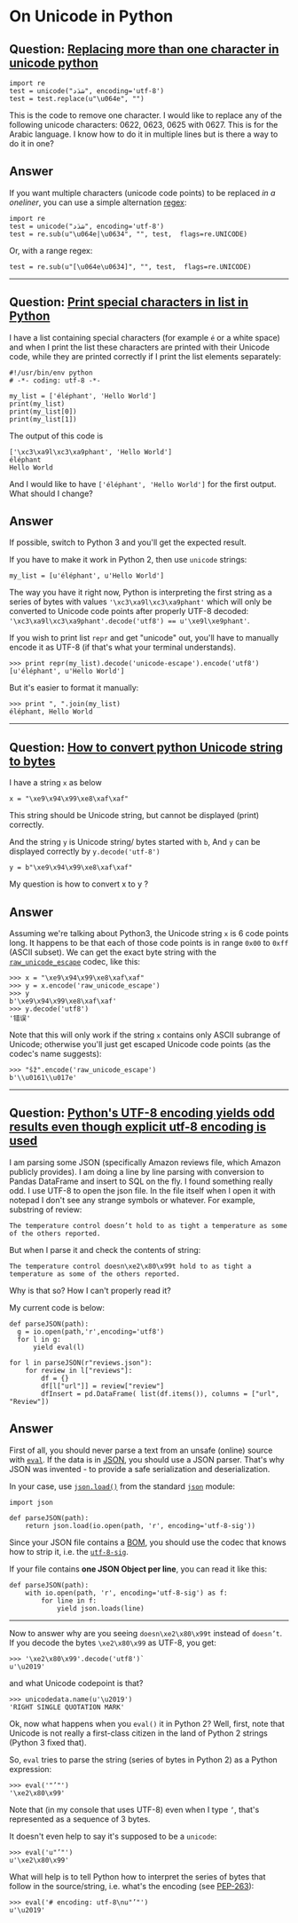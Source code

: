 # On Unicode in Python


## Question: [Replacing more than one character in unicode python](https://stackoverflow.com/questions/44701267/replacing-more-than-one-character-in-unicode-python/)

    import re
    test = unicode("شدَد", encoding='utf-8')
    test = test.replace(u"\u064e", "")

This is the code to remove one character. I would like to replace any of the following unicode characters: 0622, 0623, 0625 with 0627. This is for the Arabic language. I know how to do it in multiple lines but is there a way to do it in one?

## Answer

If you want multiple characters (unicode code points) to be replaced *in a oneliner*, you can use a
simple alternation [regex](https://docs.python.org/2/library/re.html#re.sub):

    import re
    test = unicode("شدَد", encoding='utf-8')
    test = re.sub(u"\u064e|\u0634", "", test,  flags=re.UNICODE)

Or, with a range regex:

    test = re.sub(u"[\u064e\u0634]", "", test,  flags=re.UNICODE)


---


## Question: [Print special characters in list in Python](https://stackoverflow.com/q/45001908/404556)

I have a list containing special characters (for example `é` or a white space) and when I print the
list these characters are printed with their Unicode code, while they are printed correctly if I
print the list elements separately:

    #!/usr/bin/env python
    # -*- coding: utf-8 -*-

    my_list = ['éléphant', 'Hello World']
    print(my_list)
    print(my_list[0])
    print(my_list[1])

The output of this code is

    ['\xc3\xa9l\xc3\xa9phant', 'Hello World']
    éléphant
    Hello World

And I would like to have `['éléphant', 'Hello World']` for the first output. What should I change?


## Answer

If possible, switch to Python 3 and you'll get the expected result.

If you have to make it work in Python 2, then use `unicode` strings:

    my_list = [u'éléphant', u'Hello World']

The way you have it right now, Python is interpreting the first string as a series of bytes with
values `'\xc3\xa9l\xc3\xa9phant'` which will only be converted to Unicode code points after properly
UTF-8 decoded: `'\xc3\xa9l\xc3\xa9phant'.decode('utf8') == u'\xe9l\xe9phant'`.

If you wish to print list `repr` and get "unicode" out, you'll have to manually encode it as UTF-8
(if that's what your terminal understands).

    >>> print repr(my_list).decode('unicode-escape').encode('utf8')
    [u'éléphant', u'Hello World']

But it's easier to format it manually:

    >>> print ", ".join(my_list)
    éléphant, Hello World


---


## Question: [How to convert python Unicode string to bytes](https://stackoverflow.com/q/45074655/404556)

I have a string `x` as below

    x = "\xe9\x94\x99\xe8\xaf\xaf"

This string should be Unicode string, but cannot be displayed (print) correctly.

And the string `y` is Unicode string/ bytes started with `b`, And `y` can be displayed correctly by `y.decode('utf-8')`

    y = b"\xe9\x94\x99\xe8\xaf\xaf"

My question is how to convert x to y ?


## Answer

Assuming we're talking about Python3, the Unicode string `x` is 6 code points long. It happens to be
that each of those code points is in range `0x00` to `0xff` (ASCII subset). We can get the exact
byte string with the [`raw_unicode_escape`](https://docs.python.org/3/library/codecs.html#text-encodings)
codec, like this:

    >>> x = "\xe9\x94\x99\xe8\xaf\xaf"
    >>> y = x.encode('raw_unicode_escape')
    >>> y
    b'\xe9\x94\x99\xe8\xaf\xaf'
    >>> y.decode('utf8')
    '错误'

Note that this will only work if the string `x` contains only ASCII subrange of Unicode; otherwise
you'll just get escaped Unicode code points (as the codec's name suggests):

    >>> "šž".encode('raw_unicode_escape')
    b'\\u0161\\u017e'


---


## Question: [Python's UTF-8 encoding yields odd results even though explicit utf-8 encoding is used](https://stackoverflow.com/q/45286324/404556)

I am parsing some JSON (specifically Amazon reviews file, which Amazon publicly provides). I am doing a line by line parsing with conversion to Pandas DataFrame and insert to SQL on the fly. I found something really odd. I use UTF-8 to open the json file. In the file itself when I open it with notepad I don't see any strange symbols or whatever. For example, substring of review:

    The temperature control doesn’t hold to as tight a temperature as some of the others reported.

But when I parse it and check the contents of string:

    The temperature control doesn\xe2\x80\x99t hold to as tight a temperature as some of the others reported. 

Why is that so? How I can't properly read it?

My current code is below:

    def parseJSON(path):
      g = io.open(path,'r',encoding='utf8')
      for l in g:
          yield eval(l)
    
    for l in parseJSON(r"reviews.json"):
        for review in l["reviews"]:
            df = {}
            df[l["url"]] = review["review"]
            dfInsert = pd.DataFrame( list(df.items()), columns = ["url", "Review"])


## Answer

First of all, you should never parse a text from an unsafe (online) source with [`eval`](https://docs.python.org/2/library/functions.html#eval). If the data is in [JSON](http://json.org), you should use a JSON parser. That's why JSON was invented - to provide a safe serialization and deserialization.

In your case, use [`json.load()`](https://docs.python.org/2/library/json.html#json.load) from the standard [`json`](https://docs.python.org/2/library/json.html) module:

    import json

    def parseJSON(path):
        return json.load(io.open(path, 'r', encoding='utf-8-sig'))

Since your JSON file contains a [BOM](https://en.wikipedia.org/wiki/Byte_order_mark), you should use the codec that knows how to strip it, i.e. the [`utf-8-sig`](https://docs.python.org/2/library/codecs.html#encodings-and-unicode).

If your file contains **one JSON Object per line**, you can read it like this:

    def parseJSON(path):
        with io.open(path, 'r', encoding='utf-8-sig') as f:
            for line in f:
                yield json.loads(line)


---

Now to answer why are you seeing `doesn\xe2\x80\x99t` instead of `doesn’t`. If you decode the bytes `\xe2\x80\x99` as UTF-8, you get:

    >>> '\xe2\x80\x99'.decode('utf8')`
    u'\u2019'

and what Unicode codepoint is that?

    >>> unicodedata.name(u'\u2019')
    'RIGHT SINGLE QUOTATION MARK'

Ok, now what happens when you `eval()` it in Python 2? Well, first, note that Unicode is not really a first-class citizen in the land of Python 2 strings (Python 3 fixed that).

So, `eval` tries to parse the string (series of bytes in Python 2) as a Python expression:

    >>> eval('"’"')
    '\xe2\x80\x99'

Note that (in my console that uses UTF-8) even when I type `’`, that's represented as a sequence of 3 bytes. 

It doesn't even help to say it's supposed to be a `unicode`:

    >>> eval('u"’"')
    u'\xe2\x80\x99'

What will help is to tell Python how to interpret the series of bytes that follow in the source/string, i.e. what's the encoding (see [PEP-263](https://www.python.org/dev/peps/pep-0263/)):

    >>> eval('# encoding: utf-8\nu"’"')
    u'\u2019'
